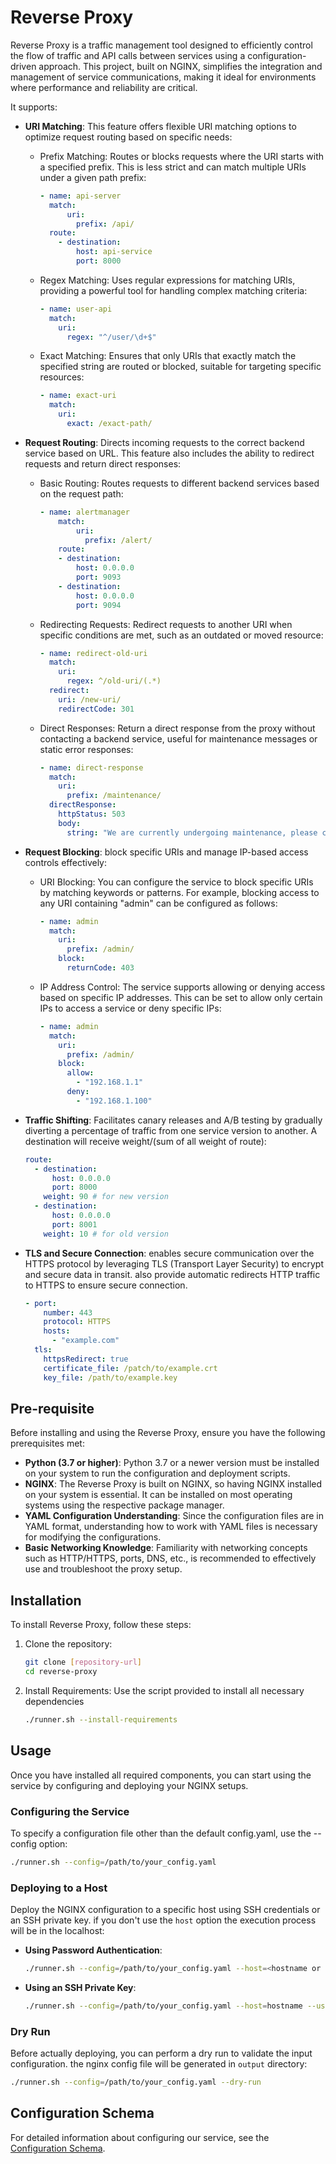 
# Reverse Proxy

Reverse Proxy is a traffic management tool designed to efficiently control the flow of traffic and API calls between services using a configuration-driven approach. This project, built on NGINX, simplifies the integration and management of service communications, making it ideal for environments where performance and reliability are critical. 

It supports:
- **URI Matching**: This feature offers flexible URI matching options to optimize request routing based on specific needs:
    - Prefix Matching: Routes or blocks requests where the URI starts with a specified prefix. This is less strict and can match multiple URIs under a given path prefix:
        ```yaml
        - name: api-server
          match:
              uri:
                prefix: /api/
          route:
            - destination:
                host: api-service
                port: 8000
        ```
    - Regex Matching: Uses regular expressions for matching URIs, providing a powerful tool for handling complex matching criteria:
        ```yaml
        - name: user-api
          match:
            uri:
              regex: "^/user/\d+$"
        ```
    - Exact Matching: Ensures that only URIs that exactly match the specified string are routed or blocked, suitable for targeting specific resources:
        ```yaml
        - name: exact-uri
          match:
            uri:
              exact: /exact-path/
        ```

- **Request Routing**: Directs incoming requests to the correct backend service based on URL. This feature also includes the ability to redirect requests and return direct responses:
    - Basic Routing: Routes requests to different backend services based on the request path:
        ```yaml
        - name: alertmanager
            match:
                uri:
                  prefix: /alert/
            route:
            - destination:
                host: 0.0.0.0
                port: 9093
            - destination:
                host: 0.0.0.0
                port: 9094
        ```
    - Redirecting Requests: Redirect requests to another URI when specific conditions are met, such as an outdated or moved resource:
        ```yaml
        - name: redirect-old-uri
          match:
            uri:
              regex: ^/old-uri/(.*)
          redirect:
            uri: /new-uri/
            redirectCode: 301
        ```
    - Direct Responses: Return a direct response from the proxy without contacting a backend service, useful for maintenance messages or static error responses:
        ```yaml
        - name: direct-response
          match:
            uri:
              prefix: /maintenance/
          directResponse:
            httpStatus: 503
            body: 
              string: "We are currently undergoing maintenance, please check back later."
        ```
- **Request Blocking**:  block specific URIs and manage IP-based access controls effectively:
    - URI Blocking: You can configure the service to block specific URIs by matching keywords or patterns. For example, blocking access to any URI containing "admin" can be configured as follows:
        ```yaml
        - name: admin
          match:
            uri:
              prefix: /admin/
            block:
              returnCode: 403
        ```
    - IP Address Control: The service supports allowing or denying access based on specific IP addresses. This can be set to allow only certain IPs to access a service or deny specific IPs:
        ```yaml
        - name: admin
          match:
            uri:
              prefix: /admin/
            block:
              allow:
                - "192.168.1.1"
              deny:
                - "192.168.1.100"
        ```
- **Traffic Shifting**: Facilitates canary releases and A/B testing by gradually diverting a percentage of traffic from one service version to another. A destination will receive weight/(sum of all weight of route):
  ```yaml
  route:
    - destination:
        host: 0.0.0.0
        port: 8000
      weight: 90 # for new version
    - destination:
        host: 0.0.0.0
        port: 8001
      weight: 10 # for old version
  ```
- **TLS and Secure Connection**: enables secure communication over the HTTPS protocol by leveraging TLS (Transport Layer Security) to encrypt and secure data in transit. also provide automatic redirects HTTP traffic to HTTPS to ensure secure connection.
    ```yaml
    - port:
        number: 443
        protocol: HTTPS
        hosts:
          - "example.com"
      tls:
        httpsRedirect: true
        certificate_file: /patch/to/example.crt
        key_file: /path/to/example.key
    ```

## Pre-requisite
Before installing and using the Reverse Proxy, ensure you have the following prerequisites met:
- **Python (3.7 or higher)**: Python 3.7 or a newer version must be installed on your system to run the configuration and deployment scripts.
- **NGINX**: The Reverse Proxy is built on NGINX, so having NGINX installed on your system is essential. It can be installed on most operating systems using the respective package manager.
- **YAML Configuration Understanding**: Since the configuration files are in YAML format, understanding how to work with YAML files is necessary for modifying the configurations.
- **Basic Networking Knowledge**: Familiarity with networking concepts such as HTTP/HTTPS, ports, DNS, etc., is recommended to effectively use and troubleshoot the proxy setup.

## Installation
To install Reverse Proxy, follow these steps:
1. Clone the repository:
   ```bash
   git clone [repository-url]
   cd reverse-proxy
   ```
2. Install Requirements: Use the script provided to install all necessary dependencies
    ```bash
    ./runner.sh --install-requirements
    ```


## Usage
Once you have installed all required components, you can start using the service by configuring and deploying your NGINX setups.
### Configuring the Service
To specify a configuration file other than the default config.yaml, use the --config option:
```bash
./runner.sh --config=/path/to/your_config.yaml
```
### Deploying to a Host
Deploy the NGINX configuration to a specific host using SSH credentials or an SSH private key. if you don't use the `host` option the execution process will be in the localhost:
- **Using Password Authentication**:
    ```bash
    ./runner.sh --config=/path/to/your_config.yaml --host=<hostname or ip> --username=myuser --password=mypassword
    ```
- **Using an SSH Private Key**:
    ```bash
    ./runner.sh --config=/path/to/your_config.yaml --host=hostname --username=myuser --key=/path/to/private_key
    ```
### Dry Run
Before actually deploying, you can perform a dry run to validate the input configuration. the nginx config file will be generated in `output` directory:
```bash
./runner.sh --config=/path/to/your_config.yaml --dry-run 
```



## Configuration Schema
For detailed information about configuring our service, see the [Configuration Schema](docs/configuration.md).